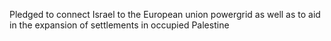 Pledged to connect Israel to the European union powergrid as well as to aid in the expansion of settlements in occupied Palestine